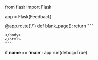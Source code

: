 from flask import Flask

app = Flask(Feedback)

@app.route('/')
def blank_page():
    return """
    <!DOCTYPE html>
    <html lang="en">
    <head>
    <meta charset="UTF-8">
    <meta name="viewport" content="width=device-width, initial-scale=1.0">
    <title>Blank Page</title>
    </head>
    <body>

    </body>
    </html>
    """

if __name__ == '__main__':
    app.run(debug=True)
